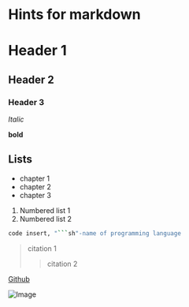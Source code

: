 # Hints for markdown

# Header 1
## Header 2
### Header 3

*Italic*

**bold**

## Lists
* chapter 1
* chapter 2
* chapter 3

1. Numbered list 1
2. Numbered list 2

```sh
code insert, "```sh"-name of programming language
```

> citation 1
>> citation 2

[Github](github.com "This is link for Github")

![Image](beer.jpg)